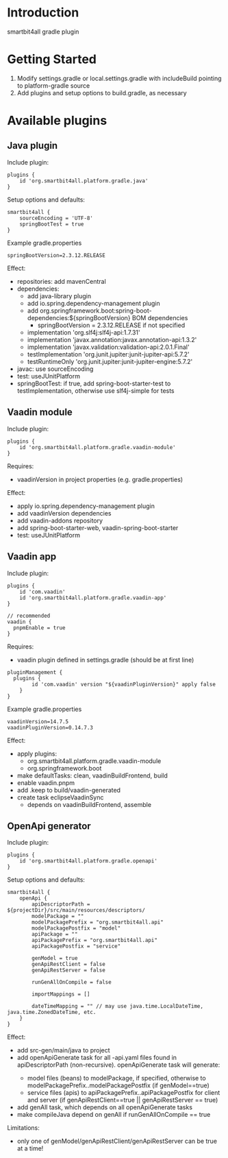 # Introduction 

smartbit4all gradle plugin

# Getting Started

1.	Modify settings.gradle or local.settings.gradle with includeBuild pointing to platform-gradle source
2.	Add plugins and setup options to build.gradle, as necessary

# Available plugins

## Java plugin

Include plugin:

```
plugins {
    id 'org.smartbit4all.platform.gradle.java'
}
```

Setup options and defaults:

```
smartbit4all {
    sourceEncoding = 'UTF-8'
    springBootTest = true
}
```

Example gradle.properties
```
springBootVersion=2.3.12.RELEASE
```


Effect:
- repositories: add mavenCentral
- dependencies:
  - add java-library plugin
  - add io.spring.dependency-management plugin
  - add org.springframework.boot:spring-boot-dependencies:${springBootVersion} BOM dependencies
    - springBootVersion = 2.3.12.RELEASE if not specified 
  - implementation 'org.slf4j:slf4j-api:1.7.31'
  - implementation 'javax.annotation:javax.annotation-api:1.3.2'
  - implementation 'javax.validation:validation-api:2.0.1.Final'
  - testImplementation 'org.junit.jupiter:junit-jupiter-api:5.7.2'
  - testRuntimeOnly 'org.junit.jupiter:junit-jupiter-engine:5.7.2'
- javac: use sourceEncoding
- test: useJUnitPlatform
- springBootTest: if true, add spring-boot-starter-test to testImplementation, otherwise use slf4j-simple for tests

## Vaadin module

Include plugin:

```
plugins {
    id 'org.smartbit4all.platform.gradle.vaadin-module'
}
```
Requires:
- vaadinVersion in project properties (e.g. gradle.properties)

Effect:
- apply io.spring.dependency-management plugin
- add vaadinVersion dependencies
- add vaadin-addons repository
- add spring-boot-starter-web, vaadin-spring-boot-starter
- test: useJUnitPlatform

## Vaadin app

Include plugin:

```
plugins {
    id 'com.vaadin'
    id 'org.smartbit4all.platform.gradle.vaadin-app'
}

// recommended
vaadin {
  pnpmEnable = true
}
```

Requires:
- vaadin plugin defined in settings.gradle (should be at first line)
```
pluginManagement {
  plugins {
        id 'com.vaadin' version "${vaadinPluginVersion}" apply false
    }
}
```

Example gradle.properties
```
vaadinVersion=14.7.5
vaadinPluginVersion=0.14.7.3
```

Effect:
- apply plugins:
  - org.smartbit4all.platform.gradle.vaadin-module
  - org.springframework.boot
- make defaultTasks: clean, vaadinBuildFrontend, build
- enable vaadin.pnpm
- add .keep to build/vaadin-generated
- create task eclipseVaadinSync
  - depends on vaadinBuildFrontend, assemble

## OpenApi generator

Include plugin:

```
plugins {
    id 'org.smartbit4all.platform.gradle.openapi'
}
```

Setup options and defaults:

```
smartbit4all {
    openApi {
        apiDescriptorPath = ${projectDir}/src/main/resources/descriptors/
        modelPackage = ""
        modelPackagePrefix = "org.smartbit4all.api"
        modelPackagePostfix = "model"
        apiPackage = ""
        apiPackagePrefix = "org.smartbit4all.api"
        apiPackagePostfix = "service"

        genModel = true
        genApiRestClient = false
        genApiRestServer = false

        runGenAllOnCompile = false
        
        importMappings = []
        
        dateTimeMapping = "" // may use java.time.LocalDateTime, java.time.ZonedDateTime, etc.
    }
}
```

Effect:
- add src-gen/main/java to project
- add openApiGenerate<API> task for all <API>-api.yaml files found in apiDescriptorPath (non-recursive). openApiGenerate<API> task will generate:
  - model files (beans) to modelPackage, if specified, otherwise to modelPackagePrefix.<API>.modelPackagePostfix (if genModel==true)
  - service files (apis) to apiPackagePrefix.<API>.apiPackagePostfix for client and server (if genApiRestClient==true || genApiRestServer == true)
- add genAll task, which depends on all openApiGenerate<API> tasks
- make compileJava depend on genAll if runGenAllOnCompile == true

Limitations:
- only one of genModel/genApiRestClient/genApiRestServer can be true at a time!
